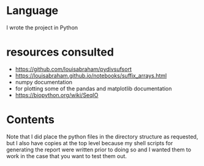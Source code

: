 # Language

I wrote the project in Python

# resources consulted 

- https://github.com/louisabraham/pydivsufsort
- https://louisabraham.github.io/notebooks/suffix_arrays.html
- numpy documentation
- for plotting some of the pandas and matplotlib documentation
- https://biopython.org/wiki/SeqIO

# Contents

Note that I did place the python files in the directory structure as requested, but I also have copies at the top level because my shell scripts for generating the report were written 
prior to doing so and I wanted them to work in the case that you want to test them out.

